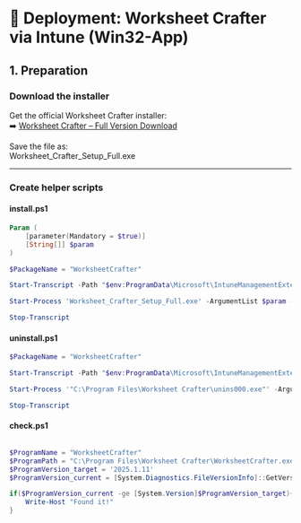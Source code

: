 # 📖 Deployment: Worksheet Crafter via Intune (Win32-App)  

## 1. Preparation  

### **Download the installer**  
Get the official Worksheet Crafter installer:  
➡️ [Worksheet Crafter – Full Version Download](https://worksheetcrafter.com/de/downloads/vollversion)  

Save the file as:  
Worksheet_Crafter_Setup_Full.exe



---

### **Create helper scripts**

#### **install.ps1**
```powershell
Param (
    [parameter(Mandatory = $true)]
    [String[]] $param
)

$PackageName = "WorksheetCrafter"

Start-Transcript -Path "$env:ProgramData\Microsoft\IntuneManagementExtension\Logs\$PackageName-install.log" -Force

Start-Process 'Worksheet_Crafter_Setup_Full.exe' -ArgumentList $param -Wait

Stop-Transcript
```


#### **uninstall.ps1**
```powershell
$PackageName = "WorksheetCrafter"

Start-Transcript -Path "$env:ProgramData\Microsoft\IntuneManagementExtension\Logs\$PackageName-uninstall.log" -Force

Start-Process '"C:\Program Files\Worksheet Crafter\unins000.exe"' -ArgumentList '/SILENT /SUPPRESSMSGBOXES /LOG=c:\temp\uninstall.log' -Wait

Stop-Transcript
```


#### **check.ps1**
```powershell

$ProgramName = "WorksheetCrafter"
$ProgramPath = "C:\Program Files\Worksheet Crafter\WorksheetCrafter.exe"
$ProgramVersion_target = '2025.1.11'
$ProgramVersion_current = [System.Diagnostics.FileVersionInfo]::GetVersionInfo($ProgramPath).FileVersion

if($ProgramVersion_current -ge [System.Version]$ProgramVersion_target){
    Write-Host "Found it!"
}
